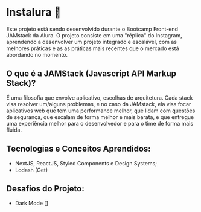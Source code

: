 # Instalura :camera_flash:
Este projeto está sendo desenvolvido durante o Bootcamp Front-end JAMstack da Alura. O projeto consiste em uma "réplica" do Instagram, aprendendo a desenvolver um projeto integrado e escalável, com as melhores práticas e as as práticas mais recentes que o mercado está abordando no momento.

## O que é a JAMStack (Javascript API Markup Stack)?
É uma filosofia que envolve aplicativo, escolhas de arquitetura. Cada stack visa resolver um/alguns problemas, e no caso da JAMstack, ela visa focar aplicativos web que tem uma performance melhor, que lidam com questões de segurança, que escalam de forma melhor e mais barata, e que entregue uma experiência melhor para o desenvolvedor e para o time de forma mais fluida.

## Tecnologias e Conceitos Aprendidos:
- NextJS, ReactJS, Styled Components e Design Systems;
- Lodash (Get)

## Desafios do Projeto:
- Dark Mode []